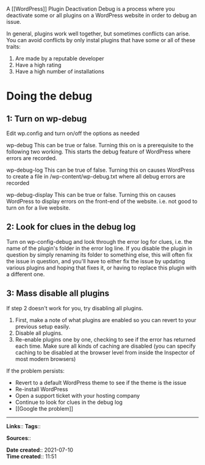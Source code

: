 A [[WordPress]] Plugin Deactivation Debug is a process where you deactivate some or all plugins on a WordPress website in order to debug an issue.

In general, plugins work well together, but sometimes conflicts can arise. You can avoid conflicts by only instal plugins that have some or all of these traits: 
1. Are made by a reputable developer
2. Have a high rating
3. Have a high number of installations


# Doing the debug
## 1: Turn on wp-debug
Edit wp.config and turn on/off the options as needed

wp-debug
This can be true or false. Turning this on is a prerequisite to the following two working.
This starts the debug feature of WordPress where errors are recorded.

wp-debug-log
This can be true of false. Turning this on causes WordPress to create a file in
/wp-content/wp-debug.txt
where all debug errors are recorded

wp-debug-display
This can be true or false. Turning this on causes WordPress to display errors on the front-end of the website. i.e. not good to turn on for a live website.


## 2: Look for clues in the debug log
Turn on wp-config-debug and look through the error log for clues, i.e. the name of the plugin's folder in the error log line. If you disable the plugin in question by simply renaming its folder to something else, this will often fix the issue in question, and you'll have to either fix the issue by updating various plugins and hoping that fixes it, or having to replace this plugin with a different one. 


## 3: Mass disable all plugins
If step 2 doesn't work for you, try disabling all plugins. 
1. First, make a note of what plugins are enabled so you can revert to your previous setup easily.
2. Disable all plugins.
3. Re-enable plugins one by one, checking to see if the error has returned each time. Make sure all kinds of caching are disabled (you can specify caching to be disabled at the browser level from inside the Inspector of most modern browsers)

If the problem persists:
- Revert to a default WordPress theme to see if the theme is the issue
- Re-install WordPress
- Open a support ticket with your hosting company
- Continue to look for clues in the debug log
- [[Google the problem]]


---
**Links**:: 
**Tags**:: 

**Sources**::

**Date created**:: 2021-07-10  
**Time created**:: 11:51